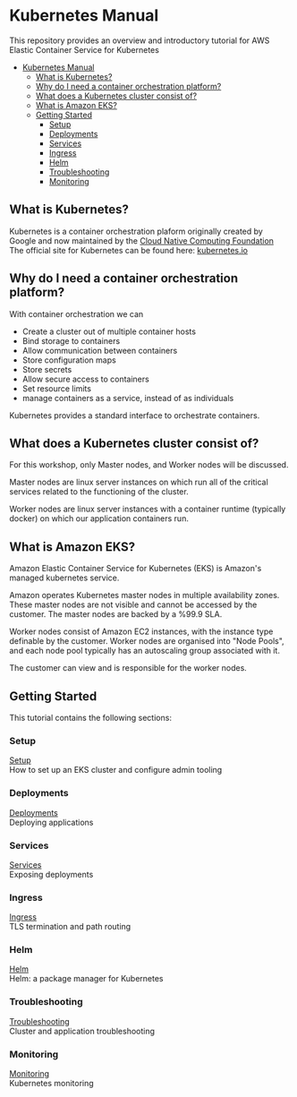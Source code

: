 # Kubernetes Manual

This repository provides an overview and introductory tutorial for AWS Elastic Container Service for Kubernetes

<!-- TOC -->

- [Kubernetes Manual](#kubernetes-manual)
    - [What is Kubernetes?](#what-is-kubernetes)
    - [Why do I need a container orchestration platform?](#why-do-i-need-a-container-orchestration-platform)
    - [What does a Kubernetes cluster consist of?](#what-does-a-kubernetes-cluster-consist-of)
    - [What is Amazon EKS?](#what-is-amazon-eks)
    - [Getting Started](#getting-started)
        - [Setup](#setup)
        - [Deployments](#deployments)
        - [Services](#services)
        - [Ingress](#ingress)
        - [Helm](#helm)
        - [Troubleshooting](#troubleshooting)
        - [Monitoring](#monitoring)

<!-- /TOC -->

## What is Kubernetes?

Kubernetes is a container orchestration plaform originally created by Google and now maintained by the [Cloud Native Computing Foundation](https://www.cncf.io/)  
The official site for Kubernetes can be found here: [kubernetes.io](https://kubernetes.io/)

## Why do I need a container orchestration platform?

With container orchestration we can

- Create a cluster out of multiple container hosts
- Bind storage to containers
- Allow communication between containers
- Store configuration maps
- Store secrets
- Allow secure access to containers
- Set resource limits
- manage containers as a service, instead of as individuals

Kubernetes provides a standard interface to orchestrate containers.

## What does a Kubernetes cluster consist of?

For this workshop, only Master nodes, and Worker nodes will be discussed.

Master nodes are linux server instances on which run all of the critical services related to the functioning of the cluster.

Worker nodes are linux server instances with a container runtime (typically docker) on which our application containers run.

## What is Amazon EKS?

Amazon Elastic Container Service for Kubernetes (EKS) is Amazon's managed kubernetes service.

Amazon operates Kubernetes master nodes in multiple availability zones. These master nodes are not visible and cannot be accessed by the customer. The master nodes are backed by a %99.9 SLA.

Worker nodes consist of Amazon EC2 instances, with the instance type definable by the customer. Worker nodes are organised into "Node Pools", and each node pool typically has an autoscaling group associated with it.

The customer can view and is responsible for the worker nodes.

## Getting Started

This tutorial contains the following sections:  

### Setup
[Setup](1-Setup/setup.md "Setup")  
How to set up an EKS cluster and configure admin tooling

### Deployments
[Deployments](2-Deployments/deployments.md "Deployments")  
Deploying applications

### Services
[Services](3-Services/services.md "Services")  
Exposing deployments  

### Ingress
[Ingress](4-Ingress/ingress.md "Ingress")  
TLS termination and path routing  

### Helm
[Helm](5-Helm/helm.md "Helm")  
Helm: a package manager for Kubernetes

### Troubleshooting
[Troubleshooting](6-Troubleshooting/troubleshooting.md "Troubleshooting")  
Cluster and application troubleshooting

### Monitoring
[Monitoring](7-Monitoring/monitoring.md "Monitoring")  
Kubernetes monitoring